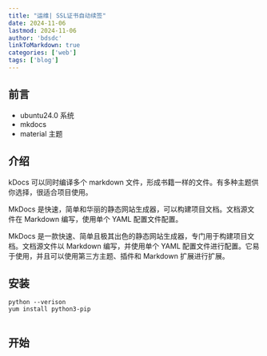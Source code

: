 ```yaml
---
title: "运维| SSL证书自动续签"
date: 2024-11-06
lastmod: 2024-11-06
author: 'bdsdc'
linkToMarkdown: true
categories: ['web']
tags: ['blog']
---
```

## 前言
- ubuntu24.0 系统
- mkdocs
- material 主题

## 介绍

kDocs 可以同时编译多个 markdown 文件，形成书籍一样的文件。有多种主题供你选择，很适合项目使用。

MkDocs 是快速，简单和华丽的静态网站生成器，可以构建项目文档。文档源文件在 Markdown 编写，使用单个 YAML 配置文件配置。

MkDocs 是一款快速、简单且极其出色的静态网站生成器，专门用于构建项目文档。文档源文件以 Markdown 编写，并使用单个 YAML 配置文件进行配置。它易于使用，并且可以使用第三方主题、插件和 Markdown 扩展进行扩展。
## 安装
```
python --verison
yum install python3-pip


```

## 开始

## 
